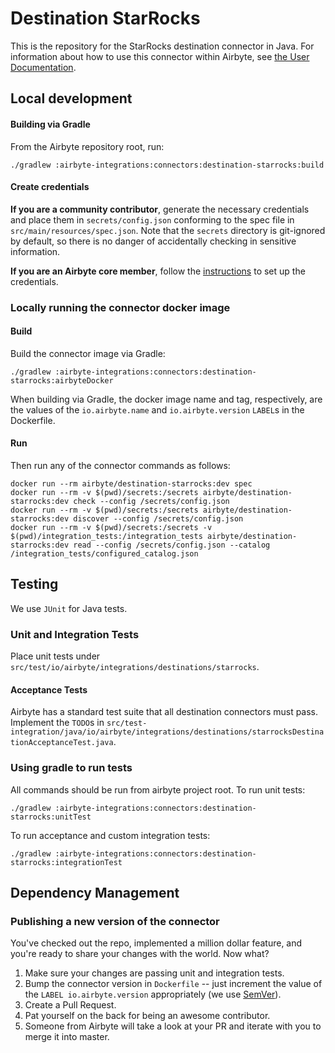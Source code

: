 # Destination StarRocks

This is the repository for the StarRocks destination connector in Java. 
For information about how to use this connector within Airbyte, see [the User Documentation](https://docs.airbyte.com/integrations/destinations/starrocks).

## Local development

#### Building via Gradle
From the Airbyte repository root, run:
```
./gradlew :airbyte-integrations:connectors:destination-starrocks:build
```

#### Create credentials
**If you are a community contributor**, generate the necessary credentials and place them in `secrets/config.json` conforming to the spec file in `src/main/resources/spec.json`.
Note that the `secrets` directory is git-ignored by default, so there is no danger of accidentally checking in sensitive information.

**If you are an Airbyte core member**, follow the [instructions](https://docs.airbyte.com/connector-development#using-credentials-in-ci) to set up the credentials.

### Locally running the connector docker image

#### Build
Build the connector image via Gradle:
```
./gradlew :airbyte-integrations:connectors:destination-starrocks:airbyteDocker
```
When building via Gradle, the docker image name and tag, respectively, are the values of the `io.airbyte.name` and `io.airbyte.version` `LABEL`s in
the Dockerfile.

#### Run
Then run any of the connector commands as follows:
```
docker run --rm airbyte/destination-starrocks:dev spec
docker run --rm -v $(pwd)/secrets:/secrets airbyte/destination-starrocks:dev check --config /secrets/config.json
docker run --rm -v $(pwd)/secrets:/secrets airbyte/destination-starrocks:dev discover --config /secrets/config.json
docker run --rm -v $(pwd)/secrets:/secrets -v $(pwd)/integration_tests:/integration_tests airbyte/destination-starrocks:dev read --config /secrets/config.json --catalog /integration_tests/configured_catalog.json
```

## Testing
We use `JUnit` for Java tests.

### Unit and Integration Tests
Place unit tests under `src/test/io/airbyte/integrations/destinations/starrocks`.

#### Acceptance Tests
Airbyte has a standard test suite that all destination connectors must pass. Implement the `TODO`s in
`src/test-integration/java/io/airbyte/integrations/destinations/starrocksDestinationAcceptanceTest.java`.

### Using gradle to run tests
All commands should be run from airbyte project root.
To run unit tests:
```
./gradlew :airbyte-integrations:connectors:destination-starrocks:unitTest
```
To run acceptance and custom integration tests:
```
./gradlew :airbyte-integrations:connectors:destination-starrocks:integrationTest
```

## Dependency Management

### Publishing a new version of the connector
You've checked out the repo, implemented a million dollar feature, and you're ready to share your changes with the world. Now what?
1. Make sure your changes are passing unit and integration tests.
1. Bump the connector version in `Dockerfile` -- just increment the value of the `LABEL io.airbyte.version` appropriately (we use [SemVer](https://semver.org/)).
1. Create a Pull Request.
1. Pat yourself on the back for being an awesome contributor.
1. Someone from Airbyte will take a look at your PR and iterate with you to merge it into master.
